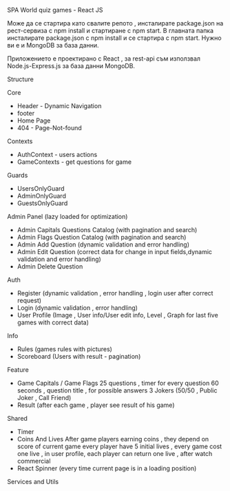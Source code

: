 SPA World quiz games - React JS

Може да се стартира като свалите репото , инсталирате package.json на рест-сервиза с npm install и стартиране с npm start. В главната папка инсталирате package.json с npm install и се стартира с npm start. Нужно ви е и MongoDB за база данни.

Приложението е проектирано с React , за rest-api съм използвал Node.js-Express.js за база данни MongoDB.

Structure

Core

- Header - Dynamic Navigation
- footer
- Home Page
- 404 - Page-Not-found

Contexts

- AuthContext - users actions
- GameContexts - get questions for game

Guards

- UsersOnlyGuard
- AdminOnlyGuard
- GuestsOnlyGuard

Admin Panel (lazy loaded for optimization)

- Admin Capitals Questions Catalog (with pagination and search)
- Admin Flags Question Catalog (with pagination and search)
- Admin Add Question (dynamic validation and error handling)
- Admin Edit Question (correct data for change in input fields,dynamic validation and error handling)
- Admin Delete Question

Auth

- Register (dynamic validation , error handling , login user after correct request)
- Login (dynamic validation , error handling)
- User Profile (Image , User info/User edit info, Level , Graph for last five games with correct data)

Info

- Rules (games rules with pictures)
- Scoreboard (Users with result - pagination)

Feature

- Game Capitals / Game Flags
  25 questions , timer for every question 60 seconds , question title , for possible answers
  3 Jokers (50/50 , Public Joker , Call Friend)
- Result (after each game , player see result of his game)

Shared

- Timer
- Coins And Lives
  After game players earning coins , they depend on score of current game
  every player have 5 initial lives , every game cost one live ,
  in user profile, each player can return one live , after watch commercial
- React Spinner (every time current page is in a loading position)

Services and Utils
